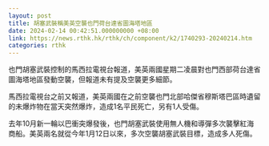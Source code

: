 ```yaml
---
layout: post
title: 胡塞武裝稱美英空襲也門荷台達省圖海塔地區
date: 2024-02-14 00:42:51.000000000 +08:00
link: https://news.rthk.hk/rthk/ch/component/k2/1740293-20240214.htm
categories: rthk
---
```


也門胡塞武裝控制的馬西拉電視台報道，美英兩國星期二凌晨對也門西部荷台達省圖海塔地區發動空襲，但報道未有提及空襲更多細節。

馬西拉電視台之前又報道，美英兩國在之前空襲也門北部哈傑省穆斯塔巴區時遺留的未爆炸物在當天突然爆炸，造成1名平民死亡，另有1人受傷。

去年10月新一輪以巴衝突爆發後，也門胡塞武裝使用無人機和導彈多次襲擊紅海商船。美英兩名就從今年1月12日以來，多次空襲胡塞武裝目標，造成多人死傷。
